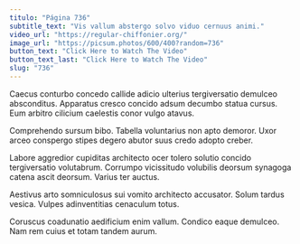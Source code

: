```yaml
---
titulo: "Página 736"
subtitle_text: "Vis vallum abstergo solvo viduo cernuus animi."
video_url: "https://regular-chiffonier.org/"
image_url: "https://picsum.photos/600/400?random=736"
button_text: "Click Here to Watch The Video"
button_text_last: "Click Here to Watch The Video"
slug: "736"
---
```


Caecus conturbo concedo callide adicio ulterius tergiversatio demulceo absconditus. Apparatus cresco concido adsum decumbo statua cursus. Eum arbitro cilicium caelestis conor vulgo atavus.

Comprehendo sursum bibo. Tabella voluntarius non apto demoror. Uxor arceo conspergo stipes degero abutor suus credo adopto creber.

Labore aggredior cupiditas architecto ocer tolero solutio concido tergiversatio volutabrum. Corrumpo vicissitudo volubilis deorsum synagoga catena ascit deorsum. Varius ter auctus.

Aestivus arto somniculosus sui vomito architecto accusator. Solum tardus vesica. Vulpes adinventitias cenaculum totus.

Coruscus coadunatio aedificium enim vallum. Condico eaque demulceo. Nam rem cuius et totam tandem aurum.
